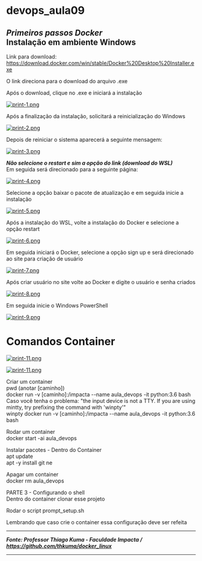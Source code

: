 # devops_aula09  

***Primeiros passos Docker***  
Instalação em ambiente Windows  
------------------------------------------  
Link para download:   
https://download.docker.com/win/stable/Docker%20Desktop%20Installer.exe   

O link direciona para o download do arquivo .exe  

Após o download, clique no .exe e iniciará a instalação  

[![print-1.png](https://i.postimg.cc/JnSBGCMS/print-1.png)](https://postimg.cc/N970zVyx)  


Após a finalização da instalação, solicitará a reinicialização do Windows  


[![print-2.png](https://i.postimg.cc/Y9gb2HWy/print-2.png)](https://postimg.cc/9RmG1s1G)  


Depois de reiniciar o sistema aparecerá a seguinte mensagem:  


[![print-3.png](https://i.postimg.cc/02tdsQ4y/print-3.png)](https://postimg.cc/svhZPVyk)  


***Não selecione o restart e sim a opção do link (download do WSL)***  
Em seguida será direcionado para a seguinte página:  


[![print-4.png](https://i.postimg.cc/J7xjN0M5/print-4.png)](https://postimg.cc/xqkkY0kX)  


Selecione a opção baixar o pacote de atualização e em seguida inicie a instalação  


[![print-5.png](https://i.postimg.cc/g03ZnkgR/print-5.png)](https://postimg.cc/1g5tdPh5)  


Após a instalação do WSL, volte a instalação do Docker e selecione a opção restart  


[![print-6.png](https://i.postimg.cc/zBJVvwbZ/print-6.png)](https://postimg.cc/06B8Hw0c)  


Em seguida iniciará o Docker, selecione a opção sign up e será direcionado ao site para criação de usuário  


[![print-7.png](https://i.postimg.cc/QCCCkXJf/print-7.png)](https://postimg.cc/ctqddGj3)  


Após criar usuário no site volte ao Docker e digite o usuário e senha criados  


[![print-8.png](https://i.postimg.cc/ZRV0d9p9/print-8.png)](https://postimg.cc/7GJxvZBD)  


Em seguida inicie o Windows PowerShell  


[![print-9.png](https://i.postimg.cc/4NhNJ2LH/print-9.png)](https://postimg.cc/HVdCzzCT)  


# Comandos Container  


[![print-11.png](https://i.postimg.cc/Th8xLG7L/print-11.png)](https://postimg.cc/y3Tt2qzs)  



[![print-11.png](https://i.postimg.cc/Th8xLG7L/print-11.png)](https://postimg.cc/y3Tt2qzs)  

Criar um container  
pwd (anotar [caminho])  
docker run -v [caminho]:/impacta --name aula_devops -it python:3.6 bash  
Caso você tenha o problema: "the input device is not a TTY. If you are using mintty, try prefixing the command with 'winpty'"  
winpty docker run -v [caminho]:/impacta --name aula_devops -it python:3.6 bash  

Rodar um container  
docker start -ai aula_devops  

Instalar pacotes - Dentro do Container  
apt update  
apt -y install git ne  

Apagar um container  
docker rm aula_devops  

PARTE 3 - Configurando o shell  
Dentro do container clonar esse projeto  

Rodar o script prompt_setup.sh  

Lembrando que caso crie o container essa configuração deve ser refeita    

---------------------------------------------------------------------------------------  
***Fonte: Professor Thiago Kuma - Faculdade Impacta / https://github.com/thkuma/docker_linux***  





--------------------------------------------


